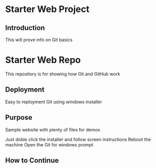 # Starter Web Project

## Introduction
This will prove info on Git basics

# Starter Web Repo

   This repository is for showing how Git and GitHub work
## Deployment

Easy to reployment Git using windows installer

## Purpose

Sample website with plenty of files for demos

Just doble click the installer and follow screen instructions
Reboot the machine
Open the Git for windows prompt
## How to Continue
